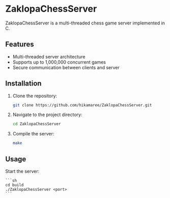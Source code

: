 # ZaklopaChessServer

ZaklopaChessServer is a multi-threaded chess game server implemented in C.

## Features

- Multi-threaded server architecture
- Supports up to 1,000,000 concurrent games
- Secure communication between clients and server

## Installation

1. Clone the repository:
    ```sh
    git clone https://github.com/hikamaree/ZaklopaChessServer.git
    ```
2. Navigate to the project directory:
    ```sh
    cd ZaklopaChessServer
    ```
3. Compile the server:
    ```sh
    make
    ```

## Usage

Start the server:

    ```sh
    cd build
    ./ZaklopaChessServer <port>
    ```
